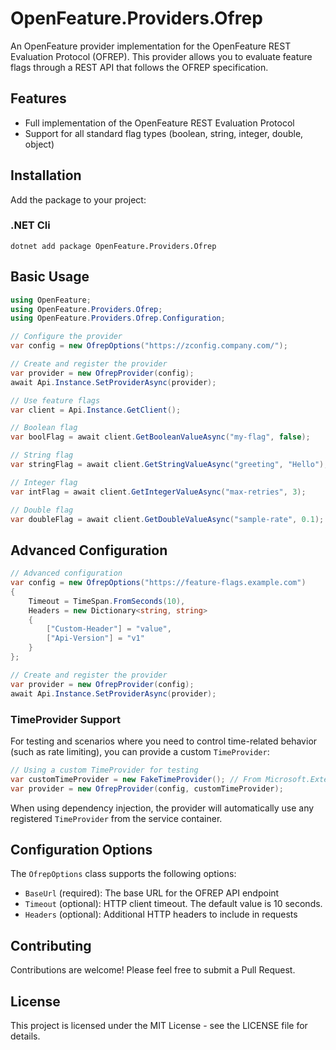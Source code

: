 # OpenFeature.Providers.Ofrep

An OpenFeature provider implementation for the OpenFeature REST Evaluation Protocol (OFREP). This provider allows you to
evaluate feature flags through a REST API that follows the OFREP specification.

## Features

-   Full implementation of the OpenFeature REST Evaluation Protocol
-   Support for all standard flag types (boolean, string, integer, double, object)

## Installation

Add the package to your project:

### .NET Cli

```shell
dotnet add package OpenFeature.Providers.Ofrep
```

## Basic Usage

```csharp
using OpenFeature;
using OpenFeature.Providers.Ofrep;
using OpenFeature.Providers.Ofrep.Configuration;

// Configure the provider
var config = new OfrepOptions("https://zconfig.company.com/");

// Create and register the provider
var provider = new OfrepProvider(config);
await Api.Instance.SetProviderAsync(provider);

// Use feature flags
var client = Api.Instance.GetClient();

// Boolean flag
var boolFlag = await client.GetBooleanValueAsync("my-flag", false);

// String flag
var stringFlag = await client.GetStringValueAsync("greeting", "Hello");

// Integer flag
var intFlag = await client.GetIntegerValueAsync("max-retries", 3);

// Double flag
var doubleFlag = await client.GetDoubleValueAsync("sample-rate", 0.1);
```

## Advanced Configuration

```csharp
// Advanced configuration
var config = new OfrepOptions("https://feature-flags.example.com")
{
    Timeout = TimeSpan.FromSeconds(10),
    Headers = new Dictionary<string, string>
    {
        ["Custom-Header"] = "value",
        ["Api-Version"] = "v1"
    }
};

// Create and register the provider
var provider = new OfrepProvider(config);
await Api.Instance.SetProviderAsync(provider);
```

### TimeProvider Support

For testing and scenarios where you need to control time-related behavior (such as rate limiting), you can provide a custom `TimeProvider`:

```csharp
// Using a custom TimeProvider for testing
var customTimeProvider = new FakeTimeProvider(); // From Microsoft.Extensions.TimeProvider.Testing
var provider = new OfrepProvider(config, customTimeProvider);
```

When using dependency injection, the provider will automatically use any registered `TimeProvider` from the service container.

## Configuration Options

The `OfrepOptions` class supports the following options:

-   `BaseUrl` (required): The base URL for the OFREP API endpoint
-   `Timeout` (optional): HTTP client timeout. The default value is 10 seconds.
-   `Headers` (optional): Additional HTTP headers to include in requests

## Contributing

Contributions are welcome! Please feel free to submit a Pull Request.

## License

This project is licensed under the MIT License - see the LICENSE file for details.

